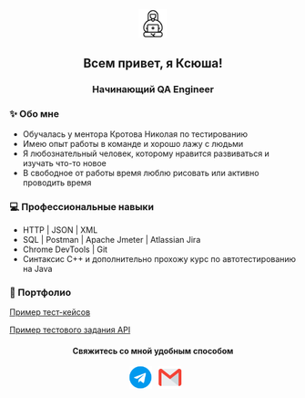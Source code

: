 <div id="header" align="center">
   <img src="https://github.com/KseniaBabeleu/KseniaBabeleu/blob/main/assets/free-icon-working-10848529.png" width="50"/>
  <h2> Всем привет, я Ксюша! </h2>
  <h3> Начинающий QA Engineer </h3>
</div>
<h3> ✨ Обо мне </h3>

- Обучалась у ментора Кротова Николая по тестированию
- Имею опыт работы в команде и хорошо лажу с людьми
- Я любознательный человек, которому нравится развиваться и изучать что-то новое
- В свободное от работы время люблю рисовать или активно проводить время
  
<h3>💻 Профессиональные навыки</h3>
 
- HTTP | JSON | XML 
- SQL | Postman | Apache Jmeter | Atlassian Jira
- Chrome DevTools | Git
- Синтаксис C++ и дополнительно прохожу курс по автотестированию на Java 

<h3>📖 Портфолио</h3>
<a href="https://docs.google.com/spreadsheets/d/1srUAg1JCnUwWrZoHl2W6BPMbfpBNggIZ5TrJ17x8Igw/edit?usp=sharing">Пример тест-кейсов</a>

<a href="https://docs.google.com/spreadsheets/d/1kZyueYeu5okmqwzGthTFVTKkbrVcYaEPCKW3aamxSHM/edit?usp=sharing">Пример тестового задания API</a> 

 
<div id="header" align="center">
<h4> Свяжитесь со мной удобным способом </h4>
</div>

<p align="center">
&nbsp; <a href="https://t.me/ksenia_babeleu" target="_blank" rel="noopener noreferrer"><img src="https://github.com/KseniaBabeleu/KseniaBabeleu/blob/main/assets/rk64zfon6r6gde4c.png" width="40" /></a> &nbsp; <a href="mailto:ksyu298@gmail.com" target="_blank" rel="noopener noreferrer"><img src="https://github.com/KseniaBabeleu/KseniaBabeleu/blob/main/assets/free-icon-gmail-732200.png"  width="40" /></a>
</p>